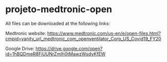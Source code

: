 # projeto-medtronic-open

All files can be downloaded at the following links:

Medtronic website: https://www.medtronic.com/us-en/e/open-files.html?cmpid=vanity_url_medtronic_com_openventilator_Corp_US_Covid19_FY20

Google Drive: https://drive.google.com/open?id=1hBQDmeR8FiUUNrZmIh0tMawzWsdyKfEW
